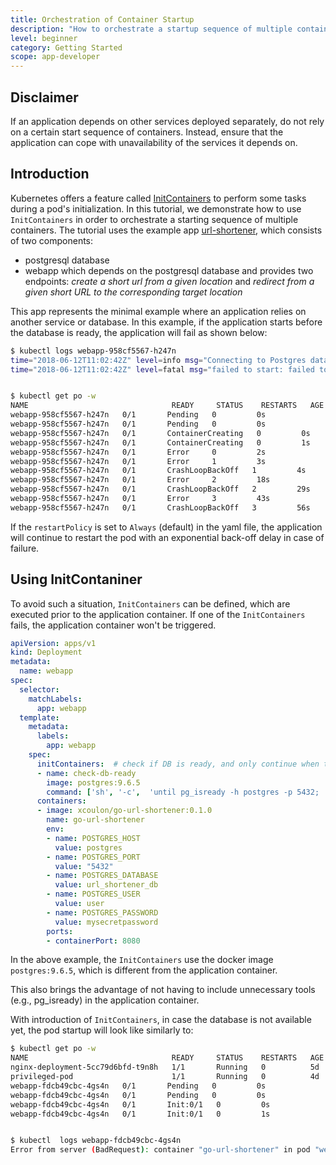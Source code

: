 ```yaml
---
title: Orchestration of Container Startup
description: "How to orchestrate a startup sequence of multiple containers"
level: beginner
category: Getting Started
scope: app-developer
---
```


## Disclaimer

If an application depends on other services deployed separately, do not rely on a certain start sequence of containers. Instead, ensure that the application can cope with unavailability of the services it depends on.

## Introduction

Kubernetes offers a feature called [InitContainers](https://kubernetes.io/docs/concepts/workloads/pods/init-containers/) to perform some tasks during a pod's initialization.
In this tutorial, we demonstrate how to use `InitContainers` in order to orchestrate a starting sequence of multiple containers. The tutorial uses the example app [url-shortener](https://medium.com/@xcoulon/deploying-your-first-web-app-on-minikube-6e98d2884b3a), which consists of two components:

- postgresql database
- webapp which depends on the postgresql database and provides two endpoints: *create a short url from a given location* and *redirect from a given short URL to the corresponding target location*

This app represents the minimal example where an application relies on another service or database. In this example, 
if the application starts before the database is ready, the application will fail as shown below:

```bash
$ kubectl logs webapp-958cf5567-h247n
time="2018-06-12T11:02:42Z" level=info msg="Connecting to Postgres database using: host=`postgres:5432` dbname=`url_shortener_db` username=`user`\n"
time="2018-06-12T11:02:42Z" level=fatal msg="failed to start: failed to open connection to database: dial tcp: lookup postgres on 100.64.0.10:53: no such host\n"


$ kubectl get po -w
NAME                                READY     STATUS    RESTARTS   AGE
webapp-958cf5567-h247n   0/1       Pending   0         0s
webapp-958cf5567-h247n   0/1       Pending   0         0s
webapp-958cf5567-h247n   0/1       ContainerCreating   0         0s
webapp-958cf5567-h247n   0/1       ContainerCreating   0         1s
webapp-958cf5567-h247n   0/1       Error     0         2s
webapp-958cf5567-h247n   0/1       Error     1         3s
webapp-958cf5567-h247n   0/1       CrashLoopBackOff   1         4s
webapp-958cf5567-h247n   0/1       Error     2         18s
webapp-958cf5567-h247n   0/1       CrashLoopBackOff   2         29s
webapp-958cf5567-h247n   0/1       Error     3         43s
webapp-958cf5567-h247n   0/1       CrashLoopBackOff   3         56s

```

If the `restartPolicy` is set to `Always` (default) in the yaml file, the application will continue to restart the pod with an exponential back-off delay in case of failure.

## Using InitContaniner

To avoid such a situation, `InitContainers` can be defined, which are executed prior to the application container. If one of the `InitContainers` fails, the application container won't be triggered.

```yaml
apiVersion: apps/v1
kind: Deployment
metadata:
  name: webapp
spec:
  selector:
    matchLabels:
      app: webapp
  template:
    metadata:
      labels:
        app: webapp
    spec:
      initContainers:  # check if DB is ready, and only continue when true
      - name: check-db-ready
        image: postgres:9.6.5
        command: ['sh', '-c',  'until pg_isready -h postgres -p 5432;  do echo waiting for database; sleep 2; done;']
      containers:
      - image: xcoulon/go-url-shortener:0.1.0
        name: go-url-shortener
        env:
        - name: POSTGRES_HOST
          value: postgres
        - name: POSTGRES_PORT
          value: "5432"
        - name: POSTGRES_DATABASE
          value: url_shortener_db
        - name: POSTGRES_USER
          value: user
        - name: POSTGRES_PASSWORD
          value: mysecretpassword
        ports:
        - containerPort: 8080
```

In the above example, the `InitContainers` use the docker image `postgres:9.6.5`, which is different from the application container.

This also brings the advantage of not having to include unnecessary tools (e.g., pg_isready) in the application container.

With introduction of `InitContainers`, in case the database is not available yet, the pod startup will look like similarly to:

```bash
$ kubectl get po -w
NAME                                READY     STATUS    RESTARTS   AGE
nginx-deployment-5cc79d6bfd-t9n8h   1/1       Running   0          5d
privileged-pod                      1/1       Running   0          4d
webapp-fdcb49cbc-4gs4n   0/1       Pending   0         0s
webapp-fdcb49cbc-4gs4n   0/1       Pending   0         0s
webapp-fdcb49cbc-4gs4n   0/1       Init:0/1   0         0s
webapp-fdcb49cbc-4gs4n   0/1       Init:0/1   0         1s


$ kubectl  logs webapp-fdcb49cbc-4gs4n
Error from server (BadRequest): container "go-url-shortener" in pod "webapp-fdcb49cbc-4gs4n" is waiting to start: PodInitializing
```
